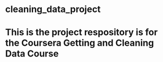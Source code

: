 # cleaning_data_project
#
# This is the project respository is for the Coursera Getting and Cleaning Data Course

